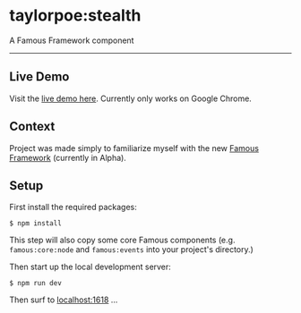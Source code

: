 # taylorpoe:stealth

A Famous Framework component

- - - -


## Live Demo
Visit the [live demo here](http://colortheory.io/stealth). Currently only works on Google Chrome.

## Context
Project was made simply to familiarize myself with the new [Famous Framework](http://famous.org/framework/) (currently in Alpha).

## Setup

First install the required packages:

    $ npm install

This step will also copy some core Famous components (e.g. `famous:core:node` and `famous:events` into your project's directory.)

Then start up the local development server:

    $ npm run dev

Then surf to [localhost:1618](http://localhost:1618) ...


